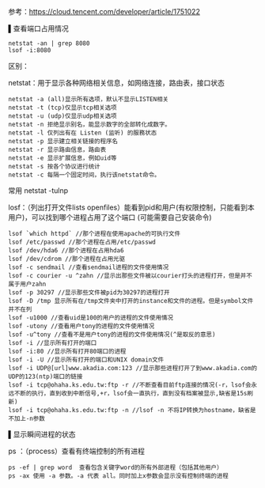 参考：https://cloud.tencent.com/developer/article/1751022

▌查看端口占用情况
```
netstat -an | grep 8080
lsof -i:8080
```
区别：

netstat：用于显示各种网络相关信息，如网络连接，路由表，接口状态
```
netstat -a (all)显示所有选项，默认不显示LISTEN相关
netstat -t (tcp)仅显示tcp相关选项
netstat -u (udp)仅显示udp相关选项
netstat -n 拒绝显示别名，能显示数字的全部转化成数字。
netstat -l 仅列出有在 Listen (监听) 的服務状态
netstat -p 显示建立相关链接的程序名
netstat -r 显示路由信息，路由表
netstat -e 显示扩展信息，例如uid等
netstat -s 按各个协议进行统计
netstat -c 每隔一个固定时间，执行该netstat命令。
```
常用 netstat -tulnp

losf：（列出打开文件lists openfiles）能看到pid和用户(有权限控制，只能看到本用户)，可以找到哪个进程占用了这个端口
(可能需要自己安装命令)
```
lsof `which httpd` //那个进程在使用apache的可执行文件
lsof /etc/passwd //那个进程在占用/etc/passwd
lsof /dev/hda6 //那个进程在占用hda6
lsof /dev/cdrom //那个进程在占用光驱
lsof -c sendmail //查看sendmail进程的文件使用情况
lsof -c courier -u ^zahn //显示出那些文件被以courier打头的进程打开，但是并不属于用户zahn
lsof -p 30297 //显示那些文件被pid为30297的进程打开
lsof -D /tmp 显示所有在/tmp文件夹中打开的instance和文件的进程。但是symbol文件并不在列
lsof -u1000 //查看uid是100的用户的进程的文件使用情况
lsof -utony //查看用户tony的进程的文件使用情况
lsof -u^tony //查看不是用户tony的进程的文件使用情况(^是取反的意思)
lsof -i //显示所有打开的端口
lsof -i:80 //显示所有打开80端口的进程
lsof -i -U //显示所有打开的端口和UNIX domain文件
lsof -i UDP@[url]www.akadia.com:123 //显示那些进程打开了到www.akadia.com的UDP的123(ntp)端口的链接
lsof -i tcp@ohaha.ks.edu.tw:ftp -r //不断查看目前ftp连接的情况(-r，lsof会永远不断的执行，直到收到中断信号,+r，lsof会一直执行，直到没有档案被显示,缺省是15s刷新)
lsof -i tcp@ohaha.ks.edu.tw:ftp -n //lsof -n 不将IP转换为hostname，缺省是不加上-n参数
```
▌显示瞬间进程的状态

ps ：（process）查看有终端控制的所有进程
```
ps -ef | grep word  查看包含关键字word的所有外部进程（包括其他用户）
ps -ax 使用 -a 参数。-a 代表 all。同时加上x参数会显示没有控制终端的进程
```